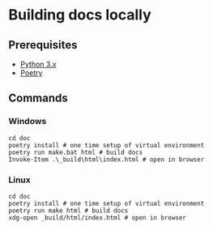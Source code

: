 # Building docs locally

## Prerequisites

- [Python 3.x](https://python.org)
- [Poetry](https://python-poetry.org)

## Commands

### Windows

    cd doc
    poetry install # one time setup of virtual environment
    poetry run make.bat html # build docs
    Invoke-Item .\_build\html\index.html # open in browser

### Linux

    cd doc
    poetry install # one time setup of virtual environment
    poetry run make html # build docs
    xdg-open _build/html/index.html # open in browser
